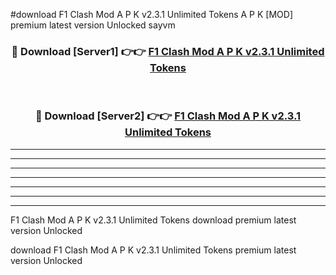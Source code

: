 #download F1 Clash Mod A P K v2.3.1 Unlimited Tokens A P K [MOD] premium latest version Unlocked sayvm 



<div align="center">
<h3>🔴 Download [Server1] 👉👉 <a href="https://apkdownload2.web.app/">F1 Clash Mod A P K v2.3.1 Unlimited Tokens</a></h3><br>

<h3>🔴 Download [Server2] 👉👉 <a href="https://apkdownload2.web.app/">F1 Clash Mod A P K v2.3.1 Unlimited Tokens</a></h3>
</div>





----------------------------------------------------------

----------------------------------------------------------

----------------------------------------------------------

----------------------------------------------------------

----------------------------------------------------------

----------------------------------------------------------

----------------------------------------------------------

F1 Clash Mod A P K v2.3.1 Unlimited Tokens download premium latest version Unlocked

download F1 Clash Mod A P K v2.3.1 Unlimited Tokens premium latest version Unlocked

